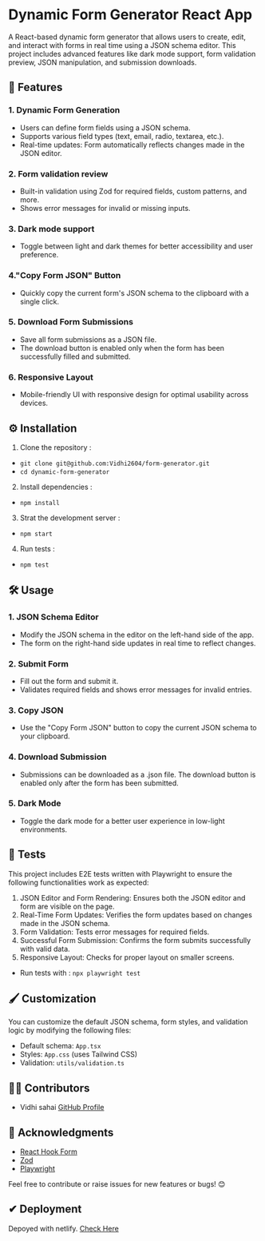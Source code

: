 # Dynamic Form Generator React App

A React-based dynamic form generator that allows users to create, edit, and interact with forms in real time using a JSON schema editor. This project includes advanced features like dark mode support, form validation preview, JSON manipulation, and submission downloads.

## 🚀 Features
<h3>1. Dynamic Form Generation</h3>

- Users can define form fields using a JSON schema.
- Supports various field types (text, email, radio, textarea, etc.).
- Real-time updates: Form automatically reflects changes made in the JSON editor.

<h3>2. Form validation review</h3>

- Built-in validation using Zod for required fields, custom patterns, and more.
- Shows error messages for invalid or missing inputs.

<h3>3. Dark mode support</h3>

- Toggle between light and dark themes for better accessibility and user preference.
  
<h3>4."Copy Form JSON" Button</h3>

- Quickly copy the current form's JSON schema to the clipboard with a single click.

<h3>5. Download Form Submissions</h3>

- Save all form submissions as a JSON file.
- The download button is enabled only when the form has been successfully filled and submitted.

<h3>6. Responsive Layout</h3>

- Mobile-friendly UI with responsive design for optimal usability across devices.


## ⚙️ Installation
1. Clone the repository :
- `git clone git@github.com:Vidhi2604/form-generator.git`
- `cd dynamic-form-generator`

2. Install dependencies :
- `npm install`
3. Strat the development server :
- `npm start`
4. Run tests :
- `npm test`

## 🛠️ Usage
<h3> 1. JSON Schema Editor</h3>

- Modify the JSON schema in the editor on the left-hand side of the app.
- The form on the right-hand side updates in real time to reflect changes.
<h3>2. Submit Form</h3>


- Fill out the form and submit it.
- Validates required fields and shows error messages for invalid entries.
<h3> 3. Copy JSON</h3>


- Use the "Copy Form JSON" button to copy the current JSON schema to your clipboard.
<h3> 4. Download Submission</h3>

- Submissions can be downloaded as a .json file. The download button is enabled only after the form has been submitted.
<h3>5. Dark Mode</h3>

- Toggle the dark mode for a better user experience in low-light environments.


## 🧪 Tests

This project includes E2E tests written with Playwright to ensure the following functionalities work as expected:

1. JSON Editor and Form Rendering: Ensures both the JSON editor and form are visible on the page.
2. Real-Time Form Updates: Verifies the form updates based on changes made in the JSON schema.
3. Form Validation: Tests error messages for required fields.
4. Successful Form Submission: Confirms the form submits successfully with valid data.
5. Responsive Layout: Checks for proper layout on smaller screens.

- Run tests with :
     `npx playwright test`

## 🖌️ Customization

You can customize the default JSON schema, form styles, and validation logic by modifying the following files:

- Default schema: `App.tsx`
- Styles: `App.css` (uses Tailwind CSS)
- Validation: `utils/validation.ts`

## 👩‍💻 Contributors

- Vidhi sahai [GitHub Profile](https://github.com/Vidhi2604)

## 🌟 Acknowledgments

- [React Hook Form](https://react-hook-form.com/)
- [Zod](https://github.com/colinhacks/zod)
- [Playwright](https://playwright.dev/)
  
Feel free to contribute or raise issues for new features or bugs! 😊

## ✔ Deployment

Depoyed with netlify.
[Check Here](https://form-generator-vs.netlify.app/)

